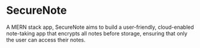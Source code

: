 # SecureNote
A MERN stack app, SecureNote aims to build a user-friendly, cloud-enabled note-taking app that encrypts all notes before storage, ensuring that only the user can access their notes. 

